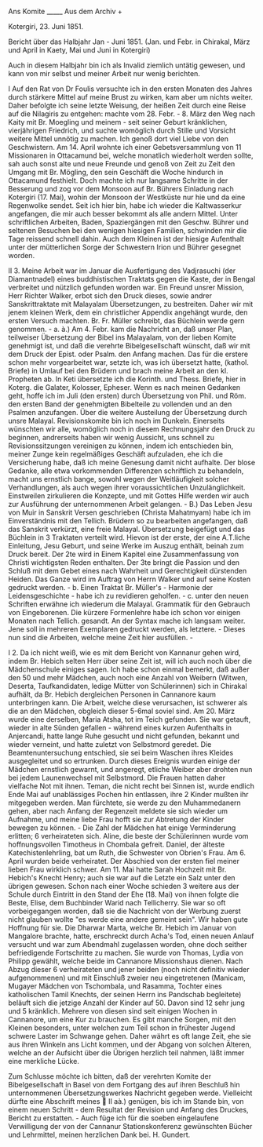 Ans Komite _____ Aus dem Archiv +

 Kotergiri, 23. Juni 1851.

Bericht über das Halbjahr Jan - Juni 1851.
(Jan. und Febr. in Chirakal, März und April in Kaety, Mai und Juni in Kotergiri)

Auch in diesem Halbjahr bin ich als Invalid ziemlich untätig gewesen, und kann von mir selbst und meiner Arbeit nur wenig berichten.

I Auf den Rat von Dr Foulis versuchte ich in den ersten Monaten des Jahres durch stärkere Mittel auf meine Brust zu wirken, kam aber um nichts weiter. Daher befolgte ich seine letzte Weisung, der heißen Zeit durch eine Reise auf die Nilagiris zu entgehen: machte vom 28. Febr. - 8. März den Weg nach Kaity mit Br. Moegling und meinem - seit seiner Geburt kränklichen, vierjährigen Friedrich, und suchte womöglich durch Stille und Vorsicht weitere Mittel unnötig zu machen. Ich genoß dort viel Liebe von den Geschwistern. Am 14. April wohnte ich einer Gebetsversammlung von 11 Missionaren in Ottacamund bei, welche monatlich wiederholt werden sollte, sah auch sonst alte und neue Freunde und genoß von Zeit zu Zeit den Umgang mit Br. Mögling, den sein Geschäft die Woche hindurch in Ottacamund festhielt. Doch machte ich nur langsame Schritte in der Besserung und zog vor dem Monsoon auf Br. Bührers Einladung nach Kotergiri (17. Mai), wohin der Monsoon der Westküste nur hie und da eine Regenwolke sendet. Seit ich hier bin, habe ich wieder die Kaltwasserkur angefangen, die mir auch besser bekommt als alle andern Mittel. Unter schriftlichen Arbeiten, Baden, Spaziergängen mit den Geschw. Bührer und seltenen Besuchen bei den wenigen hiesigen Familien, schwinden mir die Tage reissend schnell dahin. Auch dem Kleinen ist der hiesige Aufenthalt unter der mütterlichen Sorge der Schwestern Irion und Bührer gesegnet worden.

II 3. Meine Arbeit war im Januar die Ausfertigung des Vadjrasuchi (der Diamantnadel) eines buddhistischen Traktats gegen die Kaste, der in Bengal verbreitet und nützlich gefunden worden war. Ein Freund unsrer Mission, Herr Richter Walker, erbot sich den Druck dieses, sowie andrer Sanskrittraktate mit Malayalam Übersetzungen, zu bestreiten. Daher wir mit jenem kleinen Werk, dem ein christlicher Appendix angehängt wurde, den ersten Versuch machten. Br. Fr. Müller schreibt, das Büchlein werde gern genommen. - a. à.) Am 4. Febr. kam die Nachricht an, daß unser Plan, teilweiser Übersetzung der Bibel ins Malayalam, von der lieben Komite genehmigt ist, und daß die verehrte Bibelgesellschaft wünscht, daß wir mit dem Druck der Epist. oder Psalm. den Anfang machen. Das für die erstere schon mehr vorgearbeitet war, setzte ich, was ich übersetzt hatte, (kathol. Briefe) in Umlauf bei den Brüdern und brach meine Arbeit an den kl. Propheten ab. In Keti übersetzte ich die Korinth. und Thess. Briefe, hier in Koterg. die Galater, Kolosser, Epheser. Wenn es nach meinen Gedanken geht, hoffe ich im Juli (den ersten) durch Übersetzung von Phil. und Röm. den ersten Band der genehmigten Bibelteile zu vollenden und an den Psalmen anzufangen. Über die weitere Austeilung der Übersetzung durch unsre Malayal. Revisionskomite bin ich noch im Dunkeln. Einerseits wünschten wir alle, womöglich noch in diesem Rechnungsjahr den Druck zu beginnen, andrerseits haben wir wenig Aussicht, uns schnell zu Revisionssitzungen vereinigen zu können, indem ich entschieden bin, meiner Zunge kein regelmäßiges Geschäft aufzuladen, ehe ich die Versicherung habe, daß ich meine Genesung damit nicht aufhalte. Der blose Gedanke, alle etwa vorkommenden Differenzen schriftlich zu behandeln, macht uns ernstlich bange, sowohl wegen der Weitläufigkeit solcher Verhandlungen, als auch wegen ihrer voraussichtlichen Unzulänglichkeit. Einstweilen zirkulieren die Konzepte, und mit Gottes Hilfe werden wir auch zur Ausführung der unternommenen Arbeit gelangen. - B.) Das Leben Jesu von Muir in Sanskrit Versen geschrieben (Christa Mahatmyam) habe ich im Einverständnis mit den Tellich. Brüdern so zu bearbeiten angefangen, daß das Sanskrit verkürzt, eine freie Malayal. Übersetzung beigefügt und das Büchlein in 3 Traktaten verteilt wird. Hievon ist der erste, der eine A.T.liche Einleitung, Jesu Geburt, und seine Werke im Auszug enthält, beinah zum Druck bereit. Der 2te wird in Einem Kapitel eine Zusammenfassung von Christi wichtigsten Reden enthalten. Der 3te bringt die Passion und den Schluß mit dem Gebet eines nach Wahrheit und Gerechtigkeit dürstenden Heiden. Das Ganze wird im Auftrag von Herrn Walker und auf seine Kosten gedruckt werden. - b. Einen Traktat Br. Müller's - Harmonie der Leidensgeschichte - habe ich zu revidieren geholfen. - c. unter den neuen Schriften erwähne ich wiederum die Malayal. Grammatik für den Gebrauch von Eingeborenen. Die kürzere Formenlehre habe ich schon vor einigen Monaten nach Tellich. gesandt. An der Syntax mache ich langsam weiter. Jene soll in mehreren Exemplaren gedruckt werden, als letztere. - Dieses nun sind die Arbeiten, welche meine Zeit hier ausfüllen. -

I 2. Da ich nicht weiß, wie es mit dem Bericht von Kannanur gehen wird, indem Br. Hebich selten Herr über seine Zeit ist, will ich auch noch über die Mädchenschule einiges sagen. Ich habe schon einmal bemerkt, daß außer den 50 und mehr Mädchen, auch noch eine Anzahl von Weibern (Witwen, Deserta, Taufkandidaten, ledige Mütter von Schülerinnen) sich in Chirakal aufhält, da Br. Hebich dergleichen Personen in Cannanore kaum unterbringen kann. Die Arbeit, welche diese verursachen, ist schwerer als die an den Mädchen, obgleich dieser 5-6mal soviel sind. Am 20. März wurde eine derselben, Maria Atsha, tot im Teich gefunden. Sie war getauft, wieder in alte Sünden gefallen - während eines kurzen Aufenthalts in Anjercandi, hatte lange Ruhe gesucht und nicht gefunden, bekannt und wieder verneint, und hatte zuletzt von Selbstmord geredet. Die Beamtenuntersuchung entschied, sie sei beim Waschen ihres Kleides ausgegleitet und so ertrunken. Durch dieses Ereignis wurden einige der Mädchen ernstlich gewarnt, und angeregt, etliche Weiber aber drohten nun bei jedem Launenwechsel mit Selbstmord. Die Frauen hatten daher vielfache Not mit ihnen. Teman, die nicht recht bei Sinnen ist, wurde endlich Ende Mai auf unablässiges Pochen hin entlassen, ihre 2 Kinder mußten ihr mitgegeben werden. Man fürchtete, sie werde zu den Muhammedanern gehen, aber nach Anfang der Regenzeit meldete sie sich wieder um Aufnahme, und meine liebe Frau hofft sie zur Abtretung der Kinder bewegen zu können. - Die Zahl der Mädchen hat einige Verminderung erlitten; 6 verheirateten sich. Aline, die beste der Schülerinnen wurde vom hoffnungsvollen Timotheus in Chombala gefreit. Daniel, der älteste Katechistenlehrling, bat um Ruth, die Schwester von Obrien's Frau. Am 6. April wurden beide verheiratet. Der Abschied von der ersten fiel meiner lieben Frau wirklich schwer. Am 11. Mai hatte Sarah Hochzeit mit Br. Hebich's Knecht Henry; auch sie war auf die Letzte ein Salz unter den übrigen gewesen. Schon nach einer Woche schieden 3 weitere aus der Schule durch Eintritt in den Stand der Ehe (18. Mai) von ihnen folgte die Beste, Elise, dem Buchbinder Warid nach Tellicherry. Sie war so oft vorbeigegangen worden, daß sie die Nachricht von der Werbung zuerst nicht glauben wollte "es werde eine andere gemeint sein". Wir haben gute Hoffnung für sie. Die Dharwar Marta, welche Br. Hebich im Januar von Mangalore brachte, hatte, erschreckt durch Acha's Tod, einen neuen Anlauf versucht und war zum Abendmahl zugelassen worden, ohne doch seither befriedigende Fortschritte zu machen. Sie wurde von Thomas, Lydia von Philipp gewählt, welche beide im Cannanore Missionshaus dienen. Nach Abzug dieser 6 verheirateten und jener beiden (noch nicht definitiv wieder aufgenommenen) und mit Einschluß zweier neu eingetretenen (Manicam, Mugayer Mädchen von Tschombala, und Rasamma, Tochter eines katholischen Tamil Knechts, der seinen Herrn ins Pandschab begleitete) beläuft sich die jetzige Anzahl der Kinder auf 50. Davon sind 12 sehr jung und 5 kränklich. Mehrere von diesen sind seit einigen Wochen in Cannanore, um eine Kur zu brauchen. Es gibt manche Sorgen, mit den Kleinen besonders, unter welchen zum Teil schon in frühester Jugend schwere Laster im Schwange gehen. Daher währt es oft lange Zeit, ehe sie aus ihren Winkeln ans Licht kommen, und der Abgang von solchen Älteren, welche an der Aufsicht über die Übrigen herzlich teil nahmen, läßt immer eine merkliche Lücke.

Zum Schlusse möchte ich bitten, daß der verehrten Komite der Bibelgesellschaft in Basel von dem Fortgang des auf ihren Beschluß hin unternommenen Übersetzungswerkes Nachricht gegeben werde. Vielleicht dürfte eine Abschrift meines  II aà.) genügen, bis ich im Stande bin, von einem neuen Schritt - dem Resultat der Revision und Anfang des Druckes, Bericht zu erstatten. - Auch füge ich für die soeben eingelaufene Verwilligung der von der Cannanur Stationskonferenz gewünschten Bücher und Lehrmittel, meinen herzlichen Dank bei.
 H. Gundert.
